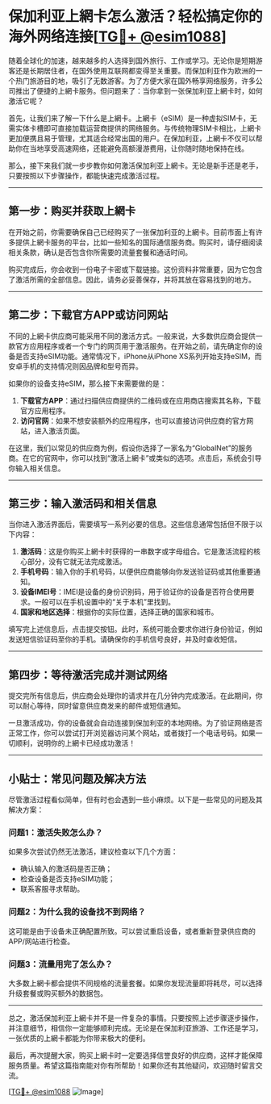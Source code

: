 # 保加利亚上網卡怎么激活？轻松搞定你的海外网络连接[[TG💪+ @esim1088](https://t.me/s/esim1088)]

随着全球化的加速，越来越多的人选择到国外旅行、工作或学习。无论你是短期游客还是长期居住者，在国外使用互联网都变得至关重要。而保加利亚作为欧洲的一个热门旅游目的地，吸引了无数游客。为了方便大家在国外畅享网络服务，许多公司推出了便捷的上網卡服务。但问题来了：当你拿到一张保加利亚上網卡时，如何激活它呢？

首先，让我们来了解一下什么是上網卡。上網卡（eSIM）是一种虚拟SIM卡，无需实体卡槽即可直接加载运营商提供的网络服务。与传统物理SIM卡相比，上網卡更加便携且易于管理，尤其适合经常出国的用户。在保加利亚，上網卡不仅可以帮助你在当地享受高速网络，还能避免高额漫游费用，让你随时随地保持在线。

那么，接下来我们就一步步教你如何激活保加利亚上網卡。无论是新手还是老手，只要按照以下步骤操作，都能快速完成激活过程。

---

## 第一步：购买并获取上網卡

在开始之前，你需要确保自己已经购买了一张保加利亚的上網卡。目前市面上有许多提供上網卡服务的平台，比如一些知名的国际通信服务商。购买时，请仔细阅读相关条款，确认是否包含你所需要的流量套餐和通话时间。

购买完成后，你会收到一份电子卡密或下载链接。这份资料非常重要，因为它包含了激活所需的全部信息。因此，请务必妥善保存，并将其放在容易找到的地方。

---

## 第二步：下载官方APP或访问网站

不同的上網卡供应商可能采用不同的激活方式。一般来说，大多数供应商会提供一款官方应用程序或者一个专门的网页用于激活服务。在开始之前，请先确定你的设备是否支持eSIM功能。通常情况下，iPhone从iPhone XS系列开始支持eSIM，而安卓手机的支持情况则因品牌和型号而异。

如果你的设备支持eSIM，那么接下来需要做的是：

1. **下载官方APP**：通过扫描供应商提供的二维码或在应用商店搜索其名称，下载官方应用程序。
2. **访问官网**：如果不想安装额外的应用程序，也可以直接访问供应商的官方网站，进入激活页面。

在这里，我们以常见的供应商为例，假设你选择了一家名为“GlobalNet”的服务商。在它的官网中，你可以找到“激活上網卡”或类似的选项。点击后，系统会引导你输入相关信息。

---

## 第三步：输入激活码和相关信息

当你进入激活界面后，需要填写一系列必要的信息。这些信息通常包括但不限于以下内容：

1. **激活码**：这是你购买上網卡时获得的一串数字或字母组合。它是激活流程的核心部分，没有它就无法完成激活。
2. **手机号码**：输入你的手机号码，以便供应商能够向你发送验证码或其他重要通知。
3. **设备IMEI号**：IMEI是设备的身份识别码，用于验证你的设备是否符合使用要求。一般可以在手机设置中的“关于本机”里找到。
4. **国家和地区选择**：根据你的实际位置，选择正确的国家和城市。

填写完上述信息后，点击提交按钮。此时，系统可能会要求你进行身份验证，例如发送短信验证码至你的手机。请确保你的手机信号良好，并及时查收短信。

---

## 第四步：等待激活完成并测试网络

提交完所有信息后，供应商会处理你的请求并在几分钟内完成激活。在此期间，你可以耐心等待，同时留意供应商发来的邮件或短信通知。

一旦激活成功，你的设备就会自动连接到保加利亚的本地网络。为了验证网络是否正常工作，你可以尝试打开浏览器访问某个网站，或者拨打一个电话号码。如果一切顺利，说明你的上網卡已经成功激活！

---

## 小贴士：常见问题及解决方法

尽管激活过程看似简单，但有时也会遇到一些小麻烦。以下是一些常见的问题及其解决方案：

### 问题1：激活失败怎么办？
如果多次尝试仍然无法激活，建议检查以下几个方面：
- 确认输入的激活码是否正确；
- 检查设备是否支持eSIM功能；
- 联系客服寻求帮助。

### 问题2：为什么我的设备找不到网络？
这可能是由于设备未正确配置所致。可以尝试重启设备，或者重新登录供应商的APP/网站进行检查。

### 问题3：流量用完了怎么办？
大多数上網卡都会提供不同规格的流量套餐。如果你发现流量即将耗尽，可以选择升级套餐或购买额外的数据包。

---

总之，激活保加利亚上網卡并不是一件复杂的事情。只要按照上述步骤逐步操作，并注意细节，相信你一定能够顺利完成。无论是在保加利亚旅游、工作还是学习，一张优质的上網卡都能为你带来极大的便利。

最后，再次提醒大家，购买上網卡时一定要选择信誉良好的供应商，这样才能保障服务质量。希望这篇指南能对你有所帮助！如果你还有其他疑问，欢迎随时留言交流。

[[TG💪+ @esim1088](https://t.me/s/esim1088) ![Image](https://i.postimg.cc/4NQfJmqS/Snipaste-2025-05-13-00-14-12.png)]